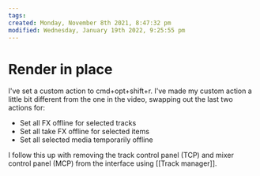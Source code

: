 ```yaml
---
tags: 
created: Monday, November 8th 2021, 8:47:32 pm
modified: Wednesday, January 19th 2022, 9:25:55 pm
---
```


# Render in place
I've set a custom action to cmd+opt+shift+r. I've made my custom action a little bit different from the one in the video, swapping out the last two actions for:
- Set all FX offline for selected tracks
- Set all take FX offline for selected items
- Set all selected media temporarily offline

I follow this up with removing the track control panel (TCP) and mixer control panel (MCP) from the interface using [[Track manager]].